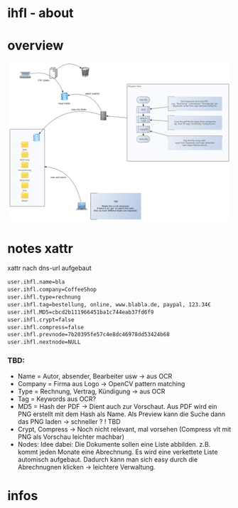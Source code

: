 # ihfl - about

# overview
![overview](https://raw.githubusercontent.com/dommib/ihfl/master/overview.png)

# notes xattr
xattr nach dns-url aufgebaut 

```sh
user.ihfl.name=bla
user.ihfl.company=CoffeeShop
user.ihfl.type=rechnung
user.ihfl.tag=bestellung, online, www.blabla.de, paypal, 123.34€
user.ihfl.MD5=cbcd2b111966451ba1c744eab37fd6f9
user.ihfl.crypt=false
user.ihfl.compress=false
user.ihfl.prevnode=7b20395fe57c4e8dc46978dd53424b68
user.ihfl.nextnode=NULL
```
### TBD: 
- Name = Autor, absender, Bearbeiter usw -> aus OCR
- Company = Firma aus Logo -> OpenCV pattern matching
- Type = Rechnung, Vertrag, Kündigung -> aus OCR
- Tag = Keywords aus OCR? 
- MD5 = Hash der PDF -> Dient auch zur Vorschaut. Aus PDF wird ein PNG erstellt mit dem Hash als Name. Als Preview kann die Suche  dann das PNG laden -> schneller ? ! TBD 
- Crypt, Compress -> Noch nicht relevant, mal vorsehen (Compress vlt mit PNG als Vorschau leichter machbar) 
- Nodes: Idee dabei: Die Dokumente sollen eine Liste abbilden. z.B. kommt jeden Monate eine Abrechnung. Es wird eine verkettete Liste automisch aufgebaut. Dadurch kann man sich easy durch die Abrechnugnen klicken -> leichtere Verwaltung. 


# infos 
